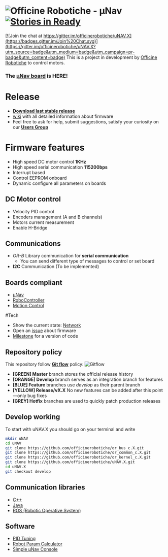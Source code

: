 # ![Officine Robotiche][Logo] - µNav [![Stories in Ready](https://badge.waffle.io/officinerobotiche/uNAV.X.png?label=ready&title=Ready)](http://waffle.io/officinerobotiche/uNAV.X)

[![Join the chat at https://gitter.im/officinerobotiche/uNAV.X](https://badges.gitter.im/Join%20Chat.svg)](https://gitter.im/officinerobotiche/uNAV.X?utm_source=badge&utm_medium=badge&utm_campaign=pr-badge&utm_content=badge)
This is a project in development by [Officine Robotiche] to control motors.

### **The [µNav board](https://github.com/officinerobotiche/uNAVPCB) is HERE!**

# Release
- [**Download last stable release**](https://github.com/officinerobotiche/uNAV.X/releases)
- [wiki] with all detailed information about firmware
- Feel free to ask for help, submit suggestions, satisfy your curiosity on our [**Users Group**](https://groups.google.com/forum/?hl=it#!forum/unav-users)

# Firmware features
- High speed DC motor control **1KHz**
- High speed serial communication **115200bps**
- Interrupt based
- Control EEPROM onboard
- Dynamic configure all parameters on boards

## DC Motor control
- Velocity PID control
- Encoders management (A and B channels) 
- Motors current measurement
- Enable H-Bridge

## Communications
- *OR-B* Library communication for **serial communication**
  - You can send different type of messages to control or set board
- **I2C** Communication (To be implemented)

## Boards compliant
- [µNav](http://unav.officinerobotiche.it/)
- [RoboController](http://tuttoelettronica.net/archives/455)
- [Motion Control](http://raffaello.officinerobotiche.it/schede-elettroniche/motion-control/)

#Tech
- Show the current state: [Network](https://github.com/officinerobotiche/uNAV.X/network)
- Open an [issue](https://github.com/officinerobotiche/uNAV.X/issues) about firmware
- [Milestone](https://github.com/officinerobotiche/uNAV.X/milestones)  for a version of code

## Repository policy
This repository follow **[Git flow](https://www.atlassian.com/git/tutorials/comparing-workflows/gitflow-workflow)** policy:
![Gitflow](https://raw.githubusercontent.com/quickhack/translations/master/git-workflows-and-tutorials/images/git-workflows-gitflow.png)

- **[GREEN] Master** branch stores the official release history
- **[ORANGE] Develop** branch serves as an integration branch for features
- **[BLUE] Feature** branches use *develop* as their parent branch
- **[YELLOW] Release/vX.X** No new features can be added after this point—only bug fixes
- **[GREY] Hotfix** branches are used to quickly patch production releases
 
## Develop working
To start with uNAV.X you should go on your terminal and write
```bash
mkdir uNAV
cd uNAV
git clone https://github.com/officinerobotiche/or_bus_c.X.git
git clone https://github.com/officinerobotiche/or_common_c.X.git
git clone https://github.com/officinerobotiche/or_kernel_c.X.git
git clone https://github.com/officinerobotiche/uNAV.X.git
cd uNAV.X
git checkout develop
```

## Communication libraries
- [C++](https://github.com/officinerobotiche/orblibcpp)
- [Java](https://github.com/officinerobotiche/orblibjar)
- [ROS (Robotic Operative System)](https://github.com/officinerobotiche/ros_serial_bridge)
 
## Software
- [PID Tuning](https://github.com/officinerobotiche/uNav_PID_Tuner)
- [Robot Param Calculator](https://github.com/officinerobotiche/RobotParamCalculator)
- [Simple µNav Console](https://github.com/officinerobotiche/simple_unav_console)

[wiki]:http://wiki.officinerobotiche.it/
[Officine Robotiche]:http://www.officinerobotiche.it/
[Logo]:http://2014.officinerobotiche.it/wp-content/uploads/sites/4/2014/09/ORlogoSimpleSmall.png
